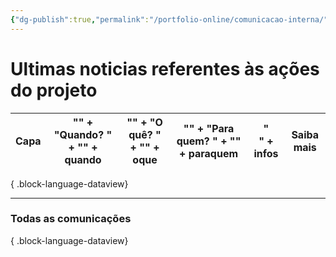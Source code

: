 ```yaml
---
{"dg-publish":true,"permalink":"/portfolio-online/comunicacao-interna/","contentClasses":"cards","created":"2024-02-05T11:59:48.183-03:00","updated":"2024-02-05T10:50:54.560-03:00"}
---
```



# Ultimas noticias referentes às ações do projeto

| Capa | "<b>" + "Quando? " + "</b>" + quando | "<b>" + "O quê? " + "</b>" + oque | "<b>" + "Para quem? " + "</b>" + paraquem | "<br>" + infos | Saiba mais |
| ---- | ------------------------------------ | --------------------------------- | ----------------------------------------- | -------------- | ---------- |

{ .block-language-dataview}









***

### Todas as comunicações


{ .block-language-dataview}
